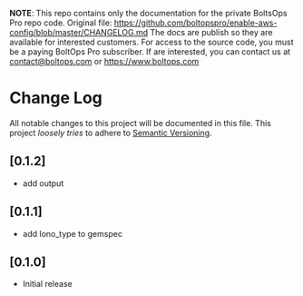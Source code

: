<!-- note marker start -->
**NOTE**: This repo contains only the documentation for the private BoltsOps Pro repo code.
Original file: https://github.com/boltopspro/enable-aws-config/blob/master/CHANGELOG.md
The docs are publish so they are available for interested customers.
For access to the source code, you must be a paying BoltOps Pro subscriber.
If are interested, you can contact us at contact@boltops.com or https://www.boltops.com

<!-- note marker end -->

# Change Log

All notable changes to this project will be documented in this file.
This project *loosely tries* to adhere to [Semantic Versioning](http://semver.org/).

## [0.1.2]
- add output

## [0.1.1]
- add lono_type to gemspec

## [0.1.0]
- Initial release
